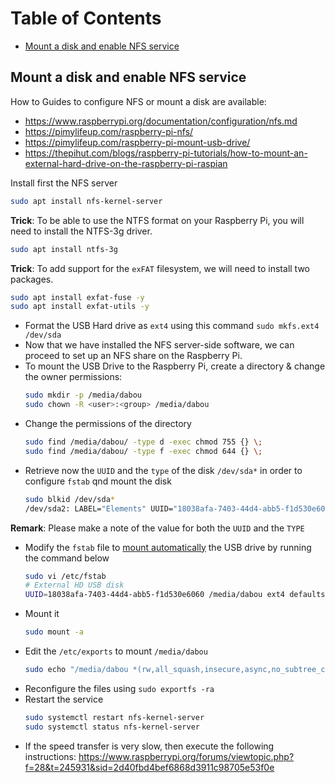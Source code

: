 Table of Contents
=================

   * [Mount a disk and enable NFS service](#mount-a-disk-and-enable-nfs-service)

## Mount a disk and enable NFS service

How to Guides to configure NFS or mount a disk are available:
- https://www.raspberrypi.org/documentation/configuration/nfs.md
- https://pimylifeup.com/raspberry-pi-nfs/
- https://pimylifeup.com/raspberry-pi-mount-usb-drive/
- https://thepihut.com/blogs/raspberry-pi-tutorials/how-to-mount-an-external-hard-drive-on-the-raspberry-pi-raspian

Install first the NFS server
  ```bash
  sudo apt install nfs-kernel-server
  ```

**Trick**: To be able to use the NTFS format on your Raspberry Pi, you will need to install the NTFS-3g driver.
  ```bash
  sudo apt install ntfs-3g
  ```
**Trick**: To add support for the `exFAT` filesystem, we will need to install two packages.
  ```bash
  sudo apt install exfat-fuse -y
  sudo apt install exfat-utils -y
  ```  

- Format the USB Hard drive as `ext4` using this command `sudo mkfs.ext4 /dev/sda`
- Now that we have installed the NFS server-side software, we can proceed to set up an NFS share on the Raspberry Pi.
- To mount the USB Drive to the Raspberry Pi, create a directory & change the owner permissions: 
  ```bash
  sudo mkdir -p /media/dabou
  sudo chown -R <user>:<group> /media/dabou
  ```
- Change the permissions of the directory
  ```bash
  sudo find /media/dabou/ -type d -exec chmod 755 {} \;
  sudo find /media/dabou/ -type f -exec chmod 644 {} \;
  ```
- Retrieve now the `UUID` and the `type` of the disk `/dev/sda*` in order to configure `fstab` qnd mount the disk
  ```bash
  sudo blkid /dev/sda*
  /dev/sda2: LABEL="Elements" UUID="18038afa-7403-44d4-abb5-f1d530e6060" TYPE="ext4"
  ```
**Remark**: Please make a note of the value for both the `UUID` and the `TYPE`

- Modify the `fstab` file to [mount automatically](https://www.shellhacks.com/raspberry-pi-mount-usb-drive-automatically/) the USB drive by running the command below
  ```bash
  sudo vi /etc/fstab
  # External HD USB disk
  UUID=18038afa-7403-44d4-abb5-f1d530e6060 /media/dabou ext4 defaults,auto,users,rw,nofail 0 0
  ```
- Mount it
  ```bash
  sudo mount -a
  ```
- Edit the `/etc/exports` to mount `/media/dabou`
  ```bash
  sudo echo "/media/dabou *(rw,all_squash,insecure,async,no_subtree_check,anonuid=1000,anongid=1000)" >> /etc/exports
  ```
- Reconfigure the files using `sudo exportfs -ra`
- Restart the service
  ```bash
  sudo systemctl restart nfs-kernel-server
  sudo systemctl status nfs-kernel-server
  ```
- If the speed transfer is very slow, then execute the following instructions: https://www.raspberrypi.org/forums/viewtopic.php?f=28&t=245931&sid=2d40fbd4bef6868d3911c98705e53f0e